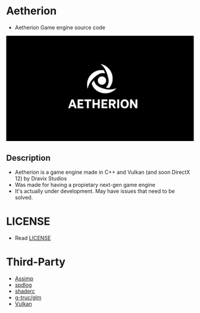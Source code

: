 # Aetherion
- Aetherion Game engine source code

![Aetherion Logo](./aetherion_logo.png)

## Description
- Aetherion is a game engine made in C++ and Vulkan (and soon DirectX 12) by Dravix Studios
- Was made for having a propietary next-gen game engine
- It's actually under development. May have issues that need to be solved.

# LICENSE
- Read [LICENSE](./LICENSE)

# Third-Party
- [Assimp](https://github.com/assimp/assimp)
- [spdlog](https://github.com/gabime/spdlog)
- [shaderc](https://github.com/google/shaderc)
- [g-truc/glm](https://github.com/g-truc/glm)
- [Vulkan](https://www.vulkan.org/)